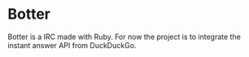Botter
======
Botter is a IRC made with Ruby.
For now the project is to integrate the instant answer API from DuckDuckGo.